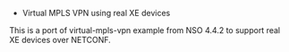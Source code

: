 * Virtual MPLS VPN using real XE devices

This is a port of virtual-mpls-vpn example from NSO 4.4.2 to support real XE devices over NETCONF.